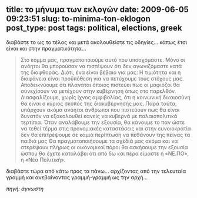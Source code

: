 title: το μήνυμα των εκλογών
date: 2009-06-05 09:23:51
slug: to-minima-ton-eklogon
post_type: post
tags: political, elections, greek
---

διαβάστε το ως το τέλος και μετά ακολουθείστε τις οδηγίες... κάπως έτσι είναι και στην πραγματικότητα... 

> Στο κόμμα μας, πραγματοποιούμε αυτό που υποσχόμαστε. Μόνο οι ανόητοι θα μπορούσαν να πιστέψουν ότι δεν αγωνιζόμαστε κατά της διαφθοράς. Διότι, ένα είναι βέβαιο για μας: Η τιμιότητα και η διαφάνεια είναι προϋπόθεση για να πετύχουμε τους στόχους μας. Αποδεικνύουμε ότι πλανάται όποιος πιστεύει πως οι μαφιόζοι θα συνεχίσουν να μετέχουν στην κυβέρνηση όπως στο παρελθόν. Διασφαλίζουμε, χωρίς ίχνος αμφιβολίας, ότι η κοινωνική δικαιοσύνη θα είναι ο κύριος σκοπός της διακυβέρνησής μας. Παρά ταύτα, υπάρχουν ακόμα ανόητοι άνθρωποι που πιστεύουν πως θα είναι δυνατόν να εξακολουθεί κανείς να κυβερνά με παλαιοπολιτικά τερτίπια. Όταν αναλάβουμε την εξουσία, θα κάνουμε το παν ώστε να τεθεί τέρμα στις προνομιακές καταστάσεις και στην ευνοιοκρατία δεν θα επιτρέψουμε σε καμιά περίπτωση να πεθάνουν της πείνας τα παιδιά μας Θα πραγματοποιήσουμε τα σχέδιά μας ακόμα και να στερέψουν πλήρως οι οικονομικοί πόροι θα ασκήσουμε την εξουσία ώσπου θα έχετε καταλάβει ότι από δω και πέρα είμαστε η «ΝΕ.ΠΟ», η «Νέα Πολιτική».

διαβάστε τώρα από κάτω προς τα πάνω... αρχίζοντας από την τελευταία γραμμή και ανεβαίνοντας γραμμή-γραμμή ως την αρχή...

_πηγή: άγνωστη_

